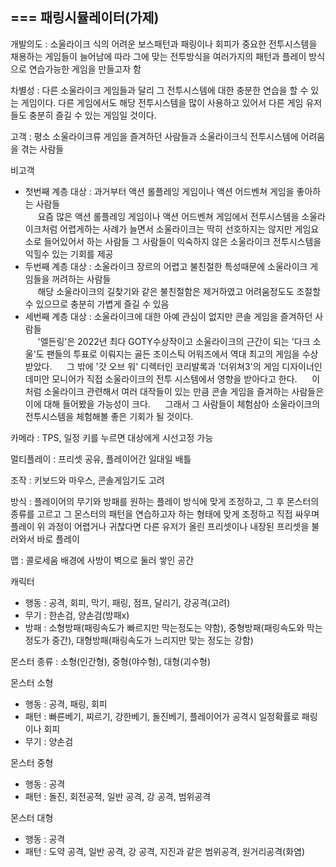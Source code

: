 ===
패링시뮬레이터(가제)
---
개발의도 : 소울라이크 식의 어려운 보스패턴과 패링이나 회피가 중요한 전투시스템을 채용하는 게임들이 늘어남에 따라 그에 맞는 전투방식을 여러가지의 패턴과 플레이 방식으로 연습가능한 게임을 만들고자 함
    
차별성 : 다른 소울라이크 게임들과 달리 그 전투시스템에 대한 충분한 연습을 할 수 있는 게임이다. 다른 게임에서도 해당 전투시스템을 많이 사용하고 있어서 다른 게임 유저들도 충분히 즐길 수 있는 게임일 것이다.
    
고객 : 평소 소울라이크류 게임을 즐겨하던 사람들과 소울라이크식 전투시스템에 어려움을 겪는 사람들
    
비고객
  - 첫번째 계층 대상 : 과거부터 액션 롤플레잉 게임이나 액션 어드벤쳐 게임을 좋아하는 사람들<br/>
  &nbsp;&nbsp;&nbsp;&nbsp;&nbsp;요즘 많은 액션 롤플레잉 게임이나 액션 어드벤쳐 게임에서 전투시스템을 소울라이크처럼 어렵게하는 사례가 늘면서 소울라이크는 딱히 선호하지는 않지만 게임요소로 들어있어서 하는 사람들
                      그 사람들이 익숙하지 않은 소울라이크 전투시스템을 익힐수 있는 기회를 제공
  - 두번째 계층 대상 : 소울라이크 장르의 어렵고 불친절한 특성때문에 소울라이크 게임들을 꺼려하는 사람들<br/>
  &nbsp;&nbsp;&nbsp;&nbsp;&nbsp;해당 소울라이크의 길찾기와 같은 불친절함은 제거하였고 어려움정도도 조절할 수 있으므로 충분히 가볍게 즐길 수 있음
  - 세번째 계층 대상 : 소울라이크에 대한 아예 관심이 없지만 콘솔 게임을 즐겨하던 사람들<br/>
  &nbsp;&nbsp;&nbsp;&nbsp;&nbsp;'엘든링'은 2022년 최다 GOTY수상작이고 소울라이크의 근간이 되는 '다크 소울'도 팬들의 투표로 이뤄지는 골든 조이스틱 어워즈에서 역대 최고의 게임을 수상받았다.
&nbsp;&nbsp;&nbsp;&nbsp;&nbsp;그 밖에 '갓 오브 워' 디렉터인 코리발록과 '더위쳐3'의 게임 디자이너인 데미안 모니어가 직접 소울라이크의 전투 시스템에서 영향을 받아다고 한다.
&nbsp;&nbsp;&nbsp;&nbsp;&nbsp;이처럼 소울라이크 관련해서 여러 대작들이 있는 만큼 콘솔 게임을 즐겨하는 사람들은 이에 대해 들어봤을 가능성이 크다.
&nbsp;&nbsp;&nbsp;&nbsp;&nbsp;그래서 그 사람들이 체험삼아 소울라이크의 전투시스템을 체험해볼 좋은 기회가 될 것이다.  
     
카메라 : TPS, 일정 키를 누르면 대상에게 시선고정 가능
        
멀티플레이 : 프리셋 공유, 플레이어간 일대일 배틀
    
조작 : 키보드와 마우스, 콘솔게임기도 고려
       
방식 : 플레이어의 무기와 방패를 원하는 플레이 방식에 맞게 조정하고, 그 후 몬스터의 종류를 고르고 그 몬스터의 패턴을 연습하고자 하는 형태에 맞게 조정하고 직접 싸우며 플레이
       위 과정이 어렵거나 귀찮다면 다른 유저가 올린 프리셋이나 내장된 프리셋을 불러와서 바로 플레이
      
맵 : 콜로세움 배경에 사방이 벽으로 둘러 쌓인 공간
     
캐릭터
  - 행동 : 공격, 회피, 막기, 패링, 점프, 달리기, 강공격(고려)
  - 무기 : 한손검, 양손검(방패x)
  - 방패 : 소형방패(패링속도가 빠르지만 막는정도는 약함), 중형방패(패링속도와 막는정도가 중간), 대형방패(패링속도가 느리지만 맞는 정도는 강함)
    
몬스터 종류 : 소형(인간형), 중형(야수형), 대형(괴수형)
   
몬스터 소형
  - 행동 : 공격, 패링, 회피
  - 패턴 : 빠른베기, 찌르기, 강한베기, 돌진베기, 플레이어가 공격시 일정확률로 패링이나 회피
  - 무기 : 양손검
      
몬스터 중형
  - 행동 : 공격
  - 패턴 : 돌진, 회전공젹, 일반 공격, 강 공격, 범위공격
       
몬스터 대형
  - 행동 : 공격
  - 패턴 : 도약 공격, 일반 공격, 강 공격, 지진과 같은 범위공격, 원거리공격(화염)
        
